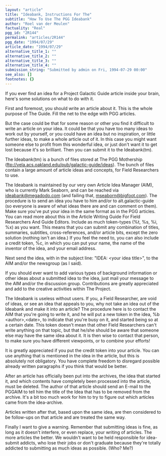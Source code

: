```yaml
---
layout: "article"
title: "Ideabank, Instructions For The"
subtitle: "How To Use The PGG Ideabank"
author: "Roel van der Meulen"
factuality: "Real"
pgg_id: "2R144"
permalink: "articles/2R144"
pgg_date: "1994/07/29"
article_date: "1994/07/29"
alternative_title_1: ""
alternative_title_2: ""
alternative_title_3: ""
alternative_title_4: ""
submission_string: "Submitted by admin on Fri, 1994-07-29 00:00"
see_also: []
footnotes: {}
---
```

<div>
<p>If you ever find an idea for a Project Galactic Guide article inside your brain, here's some solutions on what to do with it.</p>
<p>First and foremost, you should write an article about it. This is the whole purpose of The Guide. Fill the net to the edge with PGG articles.</p>
<p>But the case could be that for some reason or other you find it difficult to write an article on your idea. It could be that you have too many ideas to work out by yourself, or you could have an idea but no inspiration, or little further ideas, to make a whole article out of it. In this case you might want someone else to profit from this wonderful idea, or just don't want it to get lost because it's so brilliant. Then you can submit it to the Ideabank(tm).</p>
<p>The Ideabank(tm) is a bunch of files stored at The PGG Mothership (<a href="https://web.archive.org/web/20130205233854/ftp://vela.acs.oakland.edu/pub/galactic-guide/ideas">ftp://vela.acs.oakland.edu/pub/galactic-guide/ideas</a>). The bunch of files contain a large amount of article ideas and concepts, for Field Researchers to use.</p>
<p>The Ideabank is maintained by our very own Article Idea Manager (AIM), who is currently Mark Seaborn, and can be reached via <a href="https://web.archive.org/web/20130205233854/mailto:ideabank@megadodo.com">ideabank@megadodo.com</a> (and failing that, <a href="https://web.archive.org/web/20130205233854/mailto:mseaborn@bigfoot.com">mseaborn@bigfoot.com</a>). The procedure is to send an idea you have to him and/or to alt.galactic-guide (so everyone is aware of what ideas there are and can comment on them). Make sure you've put your idea in the same format as in the PGG articles. You can read more about this in the Article Writing Guide For Field Researchers And Guide Editors. Include as much token-types (%t, %s, %i, %x) as you want. This means that you can submit any combination of titles, summaries, subtitles, cross-references, and/or article bits, except the zero solution (nothing isn't an idea.) If you feel the need to, you can also include a credit token, %c, in which you can put your name, the name of the inventor of the idea, and your email address.</p>
<p>Next send the idea, with in the subject line: "IDEA: &lt;your idea title&gt;", to the AIM and/or the newsgroup (as I said).</p>
<p>If you should ever want to add various types of background information or other ideas about a submitted idea to the idea, just mail your message to the AIM and/or the discussion group. Contributions are greatly appreciated and add to the creative activities within The Project.</p>
<p>The Ideabank is useless without users. If you, a Field Researcher, are void of ideas, or see an idea that appeals to you, why not take an idea out of the Ideabank and make it into an article? The procedure here is to contact the AIM that you're going to write it, and he will put a new token in the idea, %b &lt;author&gt;,&lt;date&gt;, to indicate that you're busy on it, and started being so at a certain date. This token doesn't mean that other Field Researchers can't write anything on that topic, but that he/she should be aware that someone else may have the same idea about it. It is then wise to contact that person, to make sure you have different viewpoints, or to combine your efforts!</p>
<p>It is greatly appreciated if you put the credit token into your article. You can use anything that is mentioned in the idea in the article, but this is absolutely not obligatory. You have complete freedom to disregard possible already written paragraphs if you think that would be better.</p>
<p>After an article has officially been put into the archives, the idea that started it, and which contents have completely been processed into the article, must be deleted. The author of that article should send an E-mail to the PGGAIM to tell him the title of the Idea that has to be removed from the archive. It's a bit too much work for him to try to figure out which articles came from the idea-archive.</p>
<p>Articles written after that, based upon the same idea, are then considered to be follow-ups on that article and are treated the same way.</p>
<p>Finally I want to give a warning. Remember that submitting ideas is fine, as long as it doesn't interfere, or even replace, your writing of articles. The more articles the better. We wouldn't want to be held responsible for idea-submit addicts, who lose their jobs or don't graduate because they're totally addicted to submitting as much ideas as possible. (Who? Me?)</p>
</div>
